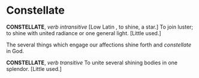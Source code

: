 # Constellate

**CONSTELLATE**, _verb intransitive_ \[Low Latin , to shine, a star.\] To join luster; to shine with united radiance or one general light. \[Little used.\]

The several things which engage our affections shine forth and _constellate_ in God.

**CONSTELLATE**, _verb transitive_ To unite several shining bodies in one splendor. \[Little used.\]